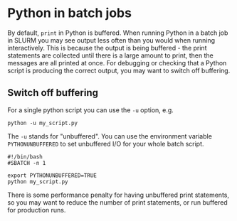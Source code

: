 # Python in batch jobs

By default, `print` in Python is buffered. When running Python in a batch job in SLURM you may see output less often than you would when running interactively. This is because the output is being buffered - the print statements are collected until there is a large amount to print, then the messages are all printed at once. For debugging or checking that a Python script is producing the correct output, you may want to switch off buffering.

## Switch off buffering

For a single python script you can use the `-u` option, e.g.

`python -u my_script.py`

The `-u` stands for "unbuffered". You can use the environment variable `PYTHONUNBUFFERED` to set unbuffered I/O for your whole batch script.

```text
#!/bin/bash
#SBATCH -n 1

export PYTHONUNBUFFERED=TRUE
python my_script.py
```

There is some performance penalty for having unbuffered print statements, so you may want to reduce the number of print statements, or run buffered for production runs.

